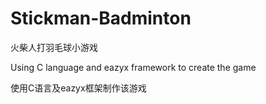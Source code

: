# Stickman-Badminton
火柴人打羽毛球小游戏

Using C language and eazyx framework to create the game

使用C语言及eazyx框架制作该游戏
